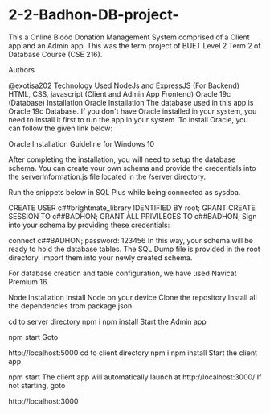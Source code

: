 # 2-2-Badhon-DB-project-

This a Online Blood Donation Management System comprised of a Client app and an Admin app.
This was the term project of BUET Level 2 Term 2 of Database Course (CSE 216).

Authors

@exotisa202
Technology Used
NodeJs and ExpressJS (For Backend)
HTML, CSS, javascript (Client and Admin App Frontend)
Oracle 19c (Database)
Installation
Oracle Installation
The database used in this app is Oracle 19c Database. If you don't have Oracle installed in your system, you need to install it first to run the app in your system. To install Oracle, you can follow the given link below:

Oracle Installation Guideline for Windows 10

After completing the installation, you will need to setup the database schema. You can create your own schema and provide the credentials into the serverInformation.js file located in the /server directory.

Run the snippets below in SQL Plus while being connected as sysdba.

  CREATE USER c##brightmate_library IDENTIFIED BY root;
  GRANT CREATE SESSION TO c##BADHON;
  GRANT ALL PRIVILEGES TO c##BADHON;
Sign into your schema by providing these credentials:

  connect c##BADHON;
  password: 123456
In this way, your schema will be ready to hold the database tables. The SQL Dump file is provided in the root directory. Import them into your newly created schema.

For database creation and table configuration, we have used Navicat Premium 16.


Node Installation
Install Node on your device
Clone the repository
Install all the dependencies from package.json

cd to server directory
  npm i
  npm install
Start the Admin app

 npm start
Goto

 http://localhost:5000
cd to client directory
  npm i
  npm install
Start the client app

 npm start
The client app will automatically launch at http://localhost:3000/ If not starting, goto

 http://localhost:3000
